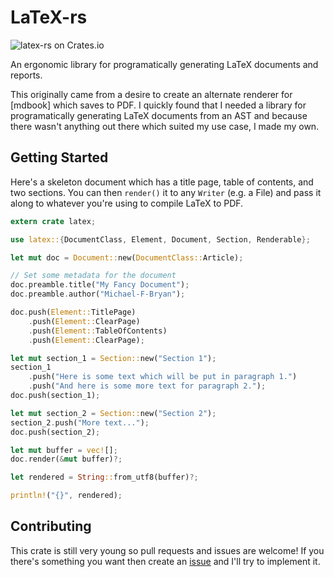 # LaTeX-rs

![latex-rs on Crates.io](https://img.shields.io/crates/v/latex.svg)

An ergonomic library for programatically generating LaTeX documents and reports.

This originally came from a desire to create an alternate renderer for [mdbook]
which saves to PDF. I quickly found that I needed a library for programatically
generating LaTeX documents from an AST and because there wasn't anything out
there which suited my use case, I made my own.


## Getting Started

Here's a skeleton document which has a title page, table of contents, and two
sections. You can then `render()` it to any `Writer` (e.g. a File) and pass it
along to whatever you're using to compile LaTeX to PDF.

```rust
extern crate latex;

use latex::{DocumentClass, Element, Document, Section, Renderable};

let mut doc = Document::new(DocumentClass::Article);

// Set some metadata for the document
doc.preamble.title("My Fancy Document");
doc.preamble.author("Michael-F-Bryan");

doc.push(Element::TitlePage)
    .push(Element::ClearPage)
    .push(Element::TableOfContents)
    .push(Element::ClearPage);

let mut section_1 = Section::new("Section 1");
section_1
    .push("Here is some text which will be put in paragraph 1.")
    .push("And here is some more text for paragraph 2.");
doc.push(section_1);

let mut section_2 = Section::new("Section 2");
section_2.push("More text...");
doc.push(section_2);

let mut buffer = vec![];
doc.render(&mut buffer)?;

let rendered = String::from_utf8(buffer)?;

println!("{}", rendered);
```


## Contributing

This crate is still very young so pull requests and issues are welcome! If
you there's something you want then create an [issue] and I'll try to implement
it.

[issue]: insert_issue_tracker_here
